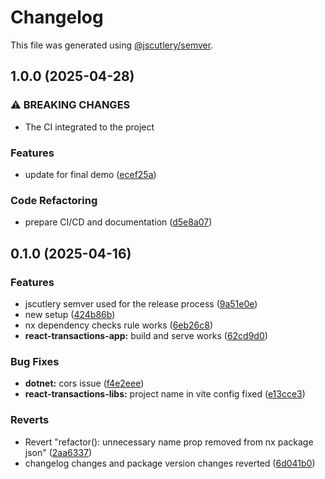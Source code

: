 # Changelog

This file was generated using [@jscutlery/semver](https://github.com/jscutlery/semver).

## 1.0.0 (2025-04-28)


### ⚠ BREAKING CHANGES

* The CI integrated to the project

### Features

* update for final demo ([ecef25a](https://github.com/push-based/multilanguage-monorepo/commit/ecef25ad566ef44430b4182f5d6a64d82fd2c1c3))


### Code Refactoring

* prepare CI/CD and documentation ([d5e8a07](https://github.com/push-based/multilanguage-monorepo/commit/d5e8a07fae914a58e1bf35384ddc18e0489003e6))

## 0.1.0 (2025-04-16)


### Features

* jscutlery semver used for the release process ([9a51e0e](https://github.com/push-based/nx-multilanguage-repo/commit/9a51e0ef6a9462e9950cc4fd378871e50c856445))
* new setup ([424b86b](https://github.com/push-based/nx-multilanguage-repo/commit/424b86b3834842918f141c691fce0040a25dbf92))
* nx dependency checks rule works ([6eb26c8](https://github.com/push-based/nx-multilanguage-repo/commit/6eb26c8e941d6a91bf5fadfa235b4f152b1e6800))
* **react-transactions-app:** build and serve works ([62cd9d0](https://github.com/push-based/nx-multilanguage-repo/commit/62cd9d0d17b246aea5f134934e1fe67c3db9971a))


### Bug Fixes

* **dotnet:** cors issue ([f4e2eee](https://github.com/push-based/nx-multilanguage-repo/commit/f4e2eee57b666b4b330443c1a209242bd507e389))
* **react-transactions-libs:** project name in vite config fixed ([e13cce3](https://github.com/push-based/nx-multilanguage-repo/commit/e13cce31fffc092176129a7ea68b6b526dc10fa9))


### Reverts

* Revert "refactor(): unnecessary name prop removed from nx package json" ([2aa6337](https://github.com/push-based/nx-multilanguage-repo/commit/2aa633736a59558247ff33cbdfdf0f23d6f9af88))
* changelog changes and package version changes reverted ([6d041b0](https://github.com/push-based/nx-multilanguage-repo/commit/6d041b082dcdc1becba13abc5e5a5a1fe1f18db7))
